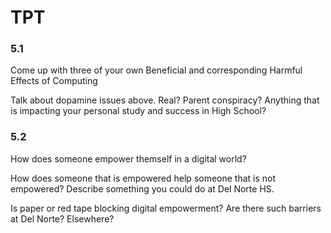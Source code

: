# TPT 
### 5.1 
Come up with three of your own Beneficial and corresponding Harmful Effects of Computing

Talk about dopamine issues above. Real? Parent conspiracy? Anything that is impacting your personal study and success in High School?

### 5.2
How does someone empower themself in a digital world?

How does someone that is empowered help someone that is not empowered? Describe something you could do at Del Norte HS.

Is paper or red tape blocking digital empowerment? Are there such barriers at Del Norte? Elsewhere?
